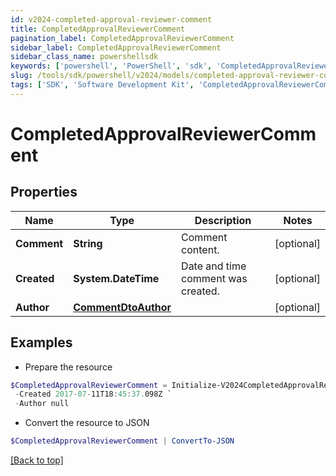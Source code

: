 ```yaml
---
id: v2024-completed-approval-reviewer-comment
title: CompletedApprovalReviewerComment
pagination_label: CompletedApprovalReviewerComment
sidebar_label: CompletedApprovalReviewerComment
sidebar_class_name: powershellsdk
keywords: ['powershell', 'PowerShell', 'sdk', 'CompletedApprovalReviewerComment', 'V2024CompletedApprovalReviewerComment'] 
slug: /tools/sdk/powershell/v2024/models/completed-approval-reviewer-comment
tags: ['SDK', 'Software Development Kit', 'CompletedApprovalReviewerComment', 'V2024CompletedApprovalReviewerComment']
---
```



# CompletedApprovalReviewerComment

## Properties

Name | Type | Description | Notes
------------ | ------------- | ------------- | -------------
**Comment** | **String** | Comment content. | [optional] 
**Created** | **System.DateTime** | Date and time comment was created. | [optional] 
**Author** | [**CommentDtoAuthor**](comment-dto-author) |  | [optional] 

## Examples

- Prepare the resource
```powershell
$CompletedApprovalReviewerComment = Initialize-V2024CompletedApprovalReviewerComment  -Comment This is a comment. `
 -Created 2017-07-11T18:45:37.098Z `
 -Author null
```

- Convert the resource to JSON
```powershell
$CompletedApprovalReviewerComment | ConvertTo-JSON
```


[[Back to top]](#) 

